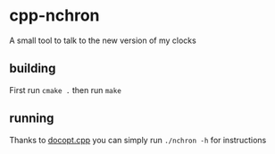# cpp-nchron
A small tool to talk to the new version of my clocks

## building

First run `cmake .` then run `make`

## running

Thanks to [docopt.cpp](https://github.com/docopt/docopt.cpp) you can simply run `./nchron -h` for instructions
